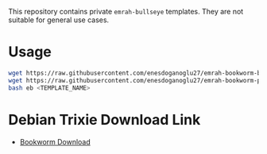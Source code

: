 This repository contains private `emrah-bullseye` templates. They are not
suitable for general use cases.


# Usage

```bash
wget https://raw.githubusercontent.com/enesdoganoglu27/emrah-bookworm-base/main/installer/eb
wget https://raw.githubusercontent.com/enesdoganoglu27/emrah-bookworm-private/main/installer/<TEMPLATE_NAME>.conf
bash eb <TEMPLATE_NAME>
```
# Debian Trixie Download Link

- [Bookworm Download](https://cdimage.debian.org/cdimage/daily-builds/daily/arch-latest/amd64/iso-cd/) 

